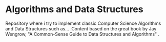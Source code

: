 # Algorithms and Data Structures

Repository where i try to implement classic Computer Science Algorithms and Data Structures such as... .Content based on the great book by Jay Wengrow, "A Common-Sense Guide to Data Structures and Algorithms" .
